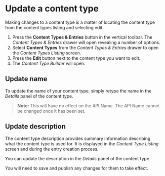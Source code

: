 # Update a content type
Making changes to a content type is a matter of locating the content type from the content types listing and selecting edit.

1. Press the **Content Types & Entries** button in the vertical toolbar. The *Content Types & Entries* drawer will open revealing a number of options.
2. Select **Content Types** from the *Content Types & Entries* drawer to open the *Content Types Listing* screen.
3. Press the **Edit** button next to the content type you want to edit.
4. The *Content Type Builder* will open.

## Update name
To update the name of your content type, simply retype the name in the *Details* panel of the content type.

> **Note:** This will have no effect on the API Name. The API Name cannot be changed once it has been set.

## Update description
The content type description provides summary information describing what the content type is used for. It is displayed in the *Content Type Listing* screen and during the entry creation process.

You can update the description in the *Details* panel of the content type.

You will need to save and publish any changes for them to take effect.
